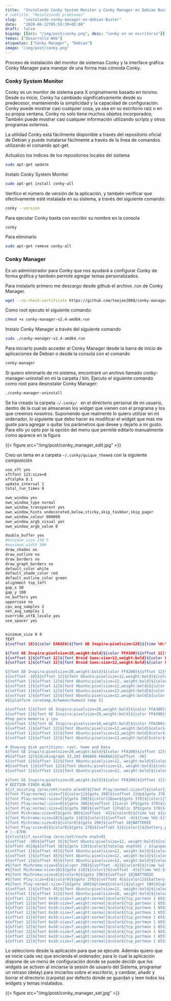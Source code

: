 ```yaml
---
title:  "Instalando Conky System Monitor y Conky Manager en Debian Buster"
# subtitle: "Resolviendo problemas"
slug:   "instalando-conky-manager-en-debian-Buster"
date:   "2020-06-12T05:59:39+02:00"
draft:  false
bigimg: [{src: "/img/post/conky.png", desc: "conky en un escritorio"}]
temas: ["Desarrollo Web"]
etiquetas: ["Conky Manager", "Debian"]
image: "/img/post/conky.png"
---
```

Proceso de instalación del monitor de sistemas Conky  y la interface gráfica Conky Manager para manejar de una forma mas cómoda Conky. 

<!--more-->
### Conky System Monitor
Conky es un monitor de sistema para X originalmente basado en torsmo. Desde su inicio, Conky ha cambiado significativamente desde su predecesor, manteniendo la simplicidad y la capacidad de configuración. Conky puede mostrar casi cualquier cosa, ya sea en su escritorio raíz o en su propia ventana. Conky no solo tiene muchos objetos incorporados; También puede mostrar casi cualquier información utilizando scripts y otros programas externos.

La utilidad Conky está fácilmente disponible a través del repositorio oficial de Debian y puede instalarse fácilmente a través de la línea de comandos utilizando el comando apt-get.

Actualizo los indices de los repositorios locales del sistema

```bash
sudo apt-get update
```
Instalo Conky System Monitor

```bash
sudo apt-get install conky-all
```

Verifico el número de versión de la aplicación, y también verificar que efectivamente esté instalada en su sistema, a través del siguiente comando:

```bash
conky --version
```

Para ejecutar Conky basta con escribir su nombre en la consola

```bash
conky
```

Para eliminarlo

```bash
sudo apt-get remove conky-all
```

### Conky Manager
Es un administrador para Conky que nos ayudará a configurar Conky de forma gráfica y también permite agregar temas personalizados.

Para instalarlo primero me descargo desde github el archivo .run de Conky Manager.

```bash
wget --no-check-certificate https://github.com/teejee2008/conky-manager/releases/download/v2.4/conky-manager-v2.4-amd64.run
```
Como root ejecuto el siguiente comando:

```bash
chmod +x conky-manager-v2.4-amd64.run
```

Instalo Conky Manager a través del siguiente comando
```bash
sudo ./conky-manager-v2.4-amd64.run
```
Para iniciarlo puedo acceder al Conky Manager desde la barra de inicio de aplicaciones de Debian o desde la consola con el comando

```bash
conky-manager
```

Si quiero eliminarlo de mi sistema, encontraré un archivo llamado conky-manager-uninstall en mi la carpeta / bin. 
Ejecuto el siguiente comando como root para desinstalar Conky Manager:

```bash
./conky-manager-uninstall
```
Se ha creado la carpeta `~/.conky/ ` en el directorio personal de mi usuario, dentro de la cual se almacenan los widget que vienen con el programa y los que creemos nosotros.
Suponiendo que realmente lo quiero utilizar en mi ordenador, lo siguiente que debo hacer es modificar el widget que mas me guste para agregar o quitar los parámetros que desee y dejarlo a mi gusto. Para ello yo opto por la opción del menu que permite editarlo manualmente como aparece en la figura


{{< figure src="/img/post/conky_manager_edit.jpg" >}}


Creo un tema en a carpeta `~/.conky/quique_theme$` con la siguiente composición

```bash
use_xft yes
xftfont 123:size=8
xftalpha 0.1
update_interval 1
total_run_times 0

own_window yes
own_window_type normal
own_window_transparent yes
own_window_hints undecorated,below,sticky,skip_taskbar,skip_pager
own_window_colour 000000
own_window_argb_visual yes
own_window_argb_value 0

double_buffer yes
#minimum_size 250 5
#maximum_width 500
draw_shades no
draw_outline no
draw_borders no
draw_graph_borders no
default_color white
default_shade_color red
default_outline_color green
alignment top_left
gap_x 50
gap_y 100
no_buffers yes
uppercase no
cpu_avg_samples 2
net_avg_samples 1
override_utf8_locale yes
use_spacer yes


minimum_size 0 0
TEXT
${voffset 10}${color EAEAEA}${font GE Inspira:pixelsize=120}${time %H:%M}${font}${voffset -84}${offset 10}${color FFA300}${font GE Inspira:pixelsize=42}${time %d} ${voffset -15}${color EAEAEA}${font GE Inspira:pixelsize=22}${time  %B} ${time %Y}${font}${voffset 24}${font GE Inspira:pixelsize=58}${offset -148}${time %A}${font}

${font GE Inspira:pixelsize=20,weight:bold}${color FFA300}${offset 12}${voffset 1}Distro:$color ${execi 3600 aptitude search '~U' | wc -l | cat /etc/issue.net} 
${voffset 1}${offset 12}${font Droid Sans:size=12,weight:bold}${color FFA300}SO:$color$sysname${color FFA300}${offset 10}Kernel:$color${offset 2}$kernel
${voffset 1}${offset 12}${font Droid Sans:size=12,weight:bold}${color FFA300}Equipo $color$nodename${color FFA300} Usuario:$color${execi 60 who | awk '{print $1}' | sort -u | tr '\n' ',' | sed -e 's/,$//' -e 's/,/, /g'} ${color FFA300}Uptime:$color$uptime

${font GE Inspira:pixelsize=20,weight:bold}${color FFA300}${offset 12}${voffset 1}CPU
${voffset -10}${offset 12}${font Ubuntu:pixelsize=12,weight:bold}${color FFA300}Procesador:$color ${execi 1000 cat /proc/cpuinfo | grep 'model name' | sed -e 's/model name.*: //'| uniq} ${offset 9} ${color FFA300}Tª$color${acpitemp} °C
${voffset 1}${offset 12}${font Ubuntu:pixelsize=12, weight:bold}${color FFA300}CPU 0: $color${cpu cpu0}%${offset 10}${color FFA300}Tª$color${hwmon 3 temp 1}°C ${platform coretemp.0/hwmon/hwmon3 temp 1}
${voffset 1}${offset 12}${font Ubuntu:pixelsize=12,weight:bold}${color FFA300}CPU 1: $color${cpu cpu1}%${offset 10}${color FFA300}Tª$color${hwmon 3 temp 2}°C ${platform coretemp.0/hwmon/hwmon3 temp 2}
${voffset 1}${offset 12}${font Ubuntu:pixelsize=12,weight:bold}${color FFA300}CPU 2: $color${cpu cpu2}%${offset 10}${color FFA300}Tª$color${hwmon 3 temp 3}°C ${platform coretemp.0/hwmon/hwmon3 temp 3}
${voffset 1}${offset 12}${font Ubuntu:pixelsize=12,weight:bold}${color FFA300}CPU 3: $color${cpu cpu3}%${offset 10}${color FFA300}Tª$color${hwmon 3 temp 4}°C ${platform coretemp.0/hwmon/hwmon3 temp 4}
#${platform coretemp.0/hwmon/hwmon3 temp 5}

${voffset 1}${font GE Inspira:pixelsize=20,weight:bold}${color FFA300}${offset 12}${voffset 1}Memoria RAM: ${offset 9}$color$mem / $memmax${offset 30}
${voffset 1}${font GE Inspira:pixelsize=20,weight:bold}${color FFA300}${offset 12}${voffset 1}SWAP: ${offset 9}$color${swap} / ${swapmax}
#top para memoria y cpu
${voffset 1}${font GE Inspira:pixelsize=18,weight:bold}${color FFA300}${offset 12}TOP MEM${goto 250}TOP CPU
${voffset 1}${offset 12}${font Ubuntu:pixelsize=12,weight:bold}$color${top_mem name 1}${goto 100}${top_mem pid 1}${goto 150}${top_mem mem 1}%${goto 250}${top name 1}${goto 350}${top pid 1}${goto 400}${top cpu 1}%
${voffset 1}${offset 12}${font Ubuntu:pixelsize=12,weight:bold}$color${top_mem name 2}${goto 100}${top_mem pid 2}${goto 150}${top_mem mem 2}%${goto 250}${top name 2}${goto 350}${top pid 2}${goto 400}${top cpu 2}%
${voffset 1}${offset 12}${font Ubuntu:pixelsize=12,weight:bold}$color${top_mem name 3}${goto 100}${top_mem pid 3}${goto 150}${top_mem mem 3}%${goto 250}${top name 3}${goto 350}${top pid 3}${goto 400}${top cpu 3}%

# Showing disk partitions: root, home and Data
${font GE Inspira:pixelsize=20,weight:bold}${color FFA300}${offset 12}${voffset 1}Discos
#${offset 12}${diskiograph 33,183 666666 666666}${voffset -30}
${voffset 1}${offset 12}${font Ubuntu:pixelsize=12, weight:bold}${color FFA300}Sistema ${goto 80}Libre: $color${fs_free /}${offset 10}${color FFA300}Usado:$color${fs_used /}${offset 10}${color FFA300}Total: $color${fs_size /} ${fs_bar 10, 100 /}${offset 3}$fs_used_perc%
#${voffset 1}${offset 12}${font Ubuntu:pixelsize=12, weight:bold}${color FFA300}Free: $color${fs_free /home}${offset 10}${color FFA300}Used: $color${fs_used /home}
${voffset 1}${offset 12}${font Ubuntu:pixelsize=12, weight:bold}${color FFA300}Datos ${goto 80}Libre: $color${fs_free /media/enrique/Datos}${offset 10}${color FFA300}Usado: $color${fs_used /media/enrique/Datos}${offset 10}${color FFA300}Total: $color${fs_size /media/enrique/Datos} ${fs_bar 10, 100 /media/enrique/Datos}${offset 3}${fs_used_perc /media/enrique/Datos}%

${font GE Inspira:pixelsize=20,weight:bold}${color FFA300}${offset 12}${voffset 1}Red
# EDITION FINIR WLAN
${if_existing /proc/net/route wlan0}${font Play:normal:size=7}${color1}${alignr 54}${voffset -8}WiFi  ${color1}${wireless_essid wlan0}
${font Play:normal:size=7}${color1}${goto 298}${voffset 2}Up${goto 370}${color1}${totalup wlan0} / ${color1}${upspeed wlan0}
${font Play:normal:size=7}${goto 298}${color1}Down${goto 370}${color1}${totaldown wlan0} / ${color1}${downspeed wlan0}
${font Play:normal:size=8}${goto 300}${voffset 2}Local IP${goto 370}${addr wlan0}
${font Play:normal:size=8}${goto 300}${voffset 1}Public IP${goto 370}${execi 3600 wget -q -O - checkip.dyndns.org | sed -e 's/[^[:digit:]\|.]//g'}
${font Michroma:size=9}${goto 90}${voffset -42}${color0}${time %a} ${color0}${time %x}
${font Michroma:size=18}${goto 118}${color1}${voffset -4}${time %H}:${time %M}
${font Michroma:size=8}${color0}${goto 296}${voffset 18}BATTERIE
${font Play:size=8}${color0}${goto 278}${voffset 5}${color1}${battery_percent BAT1}%
# |--ETH0
${else}${if_existing /proc/net/route enp5s0}
${voffset -30}${offset 15}${font Ubuntu:pixelsize=12, weight:bold}${color FFA300}LAN:
${offset 45}Up${offset 10}${goto 110}$color${totalup enp5s0} / ${upspeed enp5s0}/s
${voffset 1}${offset 45}${font Ubuntu:pixelsize=12, weight:bold}${color FFA300}Down${offset 10}${goto 110}$color${totaldown enp5s0} / $color${downspeed enp5s0}/s
${voffset 1}${offset 45}${font Ubuntu:pixelsize=12, weight:bold}${color FFA300}Local IP $color${offset 10}${goto 110}${addr enp5s0}
${voffset 1}${offset 45}${font Ubuntu:pixelsize=12, weight:bold}${color FFA300}Public IP $color${goto 110}${execi 3600 wget -q -O - checkip.dyndns.org | sed -e 's/[^[:digit:]\|.]//g'}
#${font Michroma:size=9}${alignr 298}${voffset -42}${color0}${time %a} ${color0}${time %x}
#${font Michroma:size=18}${goto 118}${color1}${voffset -4}${time %H}:${time %M}
#${font Michroma:size=8}${color0}${goto 296}${voffset 18}BATTERIE
#${font Play:size=8}${color0}${goto 278}${voffset 4}${color1}${battery_percent BAT1}%${endif}${endif}
#${font Play:normal:size=7}${goto 180}Uptime${color1}${alignr 100}${uptime_short}
${voffset 1}${offset 45}${font Ubuntu:pixelsize=12, weight:bold}${color FFA300}Puertos abiertos: $color${tcp_portmon 1 65535 count}
${voffset 1}${offset 12}${font Ubuntu:pixelsize=18, weight:bold}${color FFA300}PUERTO${goto 110}IP${goto 400}URL
${offset 12}${font 6x10:size=7,weight:normal}$color${tcp_portmon 1 65535 rport 0} ${goto 100} ${tcp_portmon 1 65535 rhost 0}${goto 400}${tcp_portmon 1 65535 rip  0}
${offset 12}${font 6x10:size=7,weight:normal}$color${tcp_portmon 1 65535 rport 1} ${goto 100} ${tcp_portmon 1 65535 rhost 1}${goto 400}${tcp_portmon 1 65535 rip  1}
${offset 12}${font 6x10:size=7,weight:normal}$color${tcp_portmon 1 65535 rport 2} ${goto 100} ${tcp_portmon 1 65535 rhost 2}${goto 400}${tcp_portmon 1 65535 rip  2}
${offset 12}${font 6x10:size=7,weight:normal}$color${tcp_portmon 1 65535 rport 3} ${goto 100} ${tcp_portmon 1 65535 rhost 3}${goto 400}${tcp_portmon 1 65535 rip  3}
${offset 12}${font 6x10:size=7,weight:normal}$color${tcp_portmon 1 65535 rport 4} ${goto 100} ${tcp_portmon 1 65535 rhost 4}${goto 400}${tcp_portmon 1 65535 rip  4}
${offset 12}${font 6x10:size=7,weight:normal}$color${tcp_portmon 1 65535 rport 5} ${goto 100} ${tcp_portmon 1 65535 rhost 5}${goto 400}${tcp_portmon 1 65535 rip  5}
${offset 12}${font 6x10:size=7,weight:normal}$color${tcp_portmon 1 65535 rport 6} ${goto 100} ${tcp_portmon 1 65535 rhost 6}${goto 400}${tcp_portmon 1 65535 rip  6}
${offset 12}${font 6x10:size=7,weight:normal}$color${tcp_portmon 1 65535 rport 7} ${goto 100} ${tcp_portmon 1 65535 rhost 7}${goto 400}${tcp_portmon 1 65535 rip  7}
${offset 12}${font 6x10:size=7,weight:normal}$color${tcp_portmon 1 65535 rport 8} ${goto 100} ${tcp_portmon 1 65535 rhost 8}${goto 400}${tcp_portmon 1 65535 rip  8}
${offset 12}${font 6x10:size=7,weight:normal}$color${tcp_portmon 1 65535 rport 9} ${goto 100} ${tcp_portmon 1 65535 rhost 9}${goto 400}${tcp_portmon 1 65535 rip  9}
```
Lo selecciono desde la aplicación para que se ejecute. Además quiero que se inicie cada vez que encienda el ordenador, para lo cual la aplicación dispone de un menú de configuración donde se puede decidir que los widgets se activen al iniciarse la sesión de usuario del Sistema, programar un retraso (delay) para iniciarlos sobre el escritorio, y cambiar, añadir y borrar el directorio (carpeta) por defecto donde se guardan y leen todos los widgets y temas instalados.

{{< figure src="/img/post/conky_manager_set.jpg" >}}
